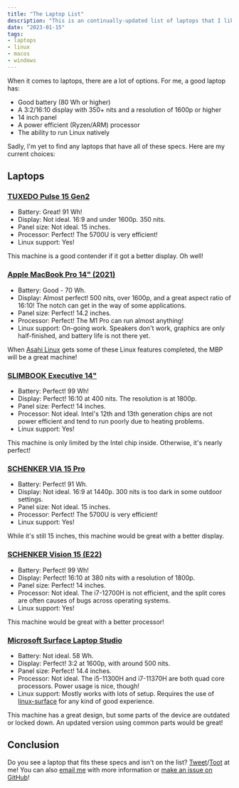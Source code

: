 ```yaml
---
title: "The Laptop List"
description: "This is an continually-updated list of laptops that I like!"
date: "2023-01-15"
tags:
- laptops
- linux
- macos
- windows
---
```


When it comes to laptops, there are a lot of options. For me, a good laptop has: 
- Good battery (80 Wh or higher)
- A 3:2/16:10 display with 350+ nits and a resolution of 1600p or higher
- 14 inch panel
- A power efficient (Ryzen/ARM) processor
- The ability to run Linux natively 

Sadly, I'm yet to find any laptops that have all of these specs. Here are my current choices: 

## Laptops

### [TUXEDO Pulse 15 Gen2](https://www.tuxedocomputers.com/en/Linux-Hardware/Notebooks/15-16-inch/TUXEDO-Pulse-15-Gen2.tuxedo)
- Battery: Great! 91 Wh! 
- Display: Not ideal. 16:9 and under 1600p. 350 nits. 
- Panel size: Not ideal. 15 inches. 
- Processor: Perfect! The 5700U is very efficient!
- Linux support: Yes!

This machine is a good contender if it got a better display. Oh well!

### [Apple MacBook Pro 14" (2021)](https://www.apple.com/shop/buy-mac/macbook-pro/14-inch)
- Battery: Good - 70 Wh. 
- Display: Almost perfect! 500 nits, over 1600p, and a great aspect ratio of 16:10! The notch can get in the way of some applications. 
- Panel size: Perfect! 14.2 inches. 
- Processor: Perfect! The M1 Pro can run almost anything!
- Linux support: On-going work. Speakers don't work, graphics are only half-finished, and battery life is not there yet. 

When [Asahi Linux](https://github.com/AsahiLinux/docs/wiki/Feature-Support) gets some of these Linux features completed, the MBP will be a great machine!

### [SLIMBOOK Executive 14"](https://slimbook.es/en/executive-en)
- Battery: Perfect! 99 Wh! 
- Display: Perfect! 16:10 at 400 nits. The resolution is at 1800p.
- Panel size: Perfect! 14 inches. 
- Processor: Not ideal. Intel's 12th and 13th generation chips are not power efficient and tend to run poorly due to heating problems. 
- Linux support: Yes!

This machine is only limited by the Intel chip inside. Otherwise, it's nearly perfect!

### [SCHENKER VIA 15 Pro](https://www.schenker-tech.de/en/schenker-via-15-pro-m22/)
- Battery: Perfect! 91 Wh. 
- Display: Not ideal. 16:9 at 1440p. 300 nits is too dark in some outdoor settings. 
- Panel size: Not ideal. 15 inches. 
- Processor: Perfect! The 5700U is very efficient! 
- Linux support: Yes!

While it's still 15 inches, this machine would be great with a better display. 

### [SCHENKER Vision 15 (E22)](https://www.schenker-tech.de/en/schenker-vision-14-e22/)
- Battery: Perfect! 99 Wh!
- Display: Perfect! 16:10 at 380 nits with a resolution of 1800p. 
- Panel size: Perfect! 14 inches. 
- Processor: Not ideal. The i7-12700H is not efficient, and the split cores are often causes of bugs across operating systems. 
- Linux support: Yes!

This machine would be great with a better processor! 

### [Microsoft Surface Laptop Studio](https://www.microsoft.com/en-us/d/surface-laptop-studio/8srdf62swkpf)
- Battery: Not ideal. 58 Wh. 
- Display: Perfect! 3:2 at 1600p, with around 500 nits. 
- Panel size: Perfect! 14.4 inches.
- Processor: Not ideal. The i5-11300H and i7-11370H are both quad core processors. Power usage is nice, though!
- Linux support: Mostly works with lots of setup. Requires the use of [linux-surface](https://github.com/linux-surface/linux-surface/wiki/Supported-Devices-and-Features) for any kind of good experience. 

This machine has a great design, but some parts of the device are outdated or locked down. An updated version using common parts would be great!


## Conclusion
Do you see a laptop that fits these specs and isn't on the list? [Tweet](https://twitter.com/OnkoeR6)/[Toot](https://c.im/@onkoe) at me! You can also [email me](contact@barretts.club) with more information or [make an issue on GitHub](https://github.com/onkoe/lines)!